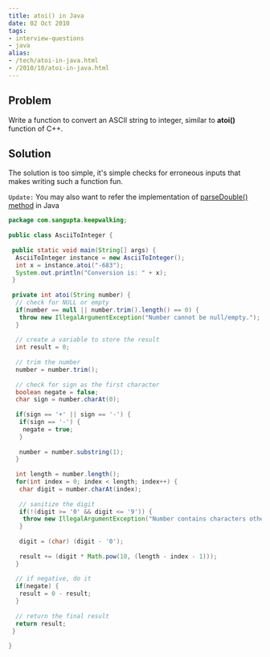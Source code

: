 ```yaml
---
title: atoi() in Java
date: 02 Oct 2010
tags: 
- interview-questions
- java
alias:
- /tech/atoi-in-java.html
- /2010/10/atoi-in-java.html
---
```


Problem
-------
Write a function to convert an ASCII string to integer, similar to 
<b>atoi()</b> function of C++.

Solution
--------
The solution is too simple, it's simple checks for erroneous inputs that makes writing such a function fun. 

`Update:` You may also want to refer the implementation of 
<a href="http://blog.sangupta.com/2011/09/problem-impement-double.html">parseDouble() method</a> in Java

```java
package com.sangupta.keepwalking;
 
public class AsciiToInteger {
  
 public static void main(String[] args) {
  AsciiToInteger instance = new AsciiToInteger();
  int x = instance.atoi("-683");
  System.out.println("Conversion is: " + x);
 }
 
 private int atoi(String number) {
  // check for NULL or empty
  if(number == null || number.trim().length() == 0) {
   throw new IllegalArgumentException("Number cannot be null/empty.");
  }
 
  // create a variable to store the result
  int result = 0;
   
  // trim the number
  number = number.trim();
   
  // check for sign as the first character
  boolean negate = false;
  char sign = number.charAt(0);
   
  if(sign == '+' || sign == '-') {
   if(sign == '-') {
    negate = true;
   }
    
   number = number.substring(1);
  }
   
  int length = number.length();
  for(int index = 0; index < length; index++) {
   char digit = number.charAt(index);
    
   // sanitize the digit
   if(!(digit >= '0' && digit <= '9')) {
    throw new IllegalArgumentException("Number contains characters other than digits at index " + index);
   }
    
   digit = (char) (digit - '0');
    
   result += (digit * Math.pow(10, (length - index - 1)));
  }
   
  // if negative, do it
  if(negate) {
   result = 0 - result;
  }
   
  // return the final result
  return result;
 }
 
}
```